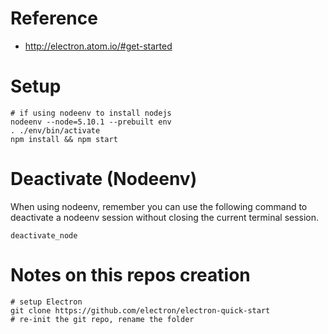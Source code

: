 Reference
=========

- http://electron.atom.io/#get-started

Setup
=====

    # if using nodeenv to install nodejs
    nodeenv --node=5.10.1 --prebuilt env
    . ./env/bin/activate
    npm install && npm start

Deactivate (Nodeenv)
====================

When using nodeenv, remember you can use the following command
to deactivate a nodeenv session without closing the current
terminal session.

    deactivate_node


Notes on this repos creation
============================

    # setup Electron
    git clone https://github.com/electron/electron-quick-start
    # re-init the git repo, rename the folder

